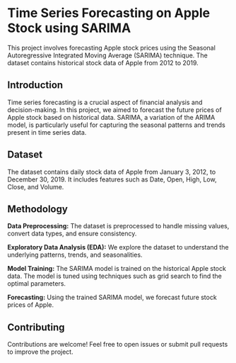 # Time Series Forecasting on Apple Stock using SARIMA

This project involves forecasting Apple stock prices using the Seasonal Autoregressive Integrated Moving Average (SARIMA) technique. The dataset contains historical stock data of Apple from 2012 to 2019.

## Introduction
Time series forecasting is a crucial aspect of financial analysis and decision-making. In this project, we aimed to forecast the future prices of Apple stock based on historical data. SARIMA, a variation of the ARIMA model, is particularly useful for capturing the seasonal patterns and trends present in time series data.

## Dataset
The dataset contains daily stock data of Apple from January 3, 2012, to December 30, 2019. It includes features such as Date, Open, High, Low, Close, and Volume.

## Methodology
**Data Preprocessing:** The dataset is preprocessed to handle missing values, convert data types, and ensure consistency.

**Exploratory Data Analysis (EDA):** We explore the dataset to understand the underlying patterns, trends, and seasonalities.

**Model Training:** The SARIMA model is trained on the historical Apple stock data. The model is tuned using techniques such as grid search to find the optimal parameters.

**Forecasting:** Using the trained SARIMA model, we forecast future stock prices of Apple.

## Contributing
Contributions are welcome! Feel free to open issues or submit pull requests to improve the project.
